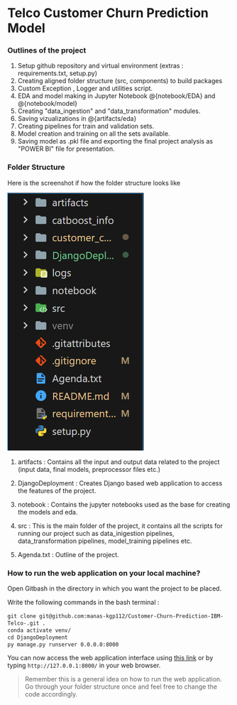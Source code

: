 # Telco Customer Churn Prediction Model


### Outlines of the project
1) Setup github repository and virtual environment (extras : requirements.txt, setup.py)
2) Creating aligned folder structure (src, components) to build packages
3) Custom Exception , Logger and utilities script.
4) EDA and model making in Jupyter Notebook @{notebook/EDA} and @{notebook/model}
5) Creating "data_ingestion" and "data_transformation" modules.
6) Saving vizualizations in @{artifacts/eda}
7) Creating pipelines for train and validation sets.
8) Model creation and training on all the sets available.
9) Saving model as .pkl file and exporting the final project analysis as "POWER BI" file for presentation.


### Folder Structure
Here is the screenshot if how the folder structure looks like

![Folder Structure Image](custom_img\directory.png)

1) artifacts : Contains all the input and output data related to the project (input data, final models, preprocessor files etc.)

2) DjangoDeployment : Creates Django based web application to access the features of the project.

3) notebook : Contains the jupyter notebooks used as the base for creating the models and eda.

4) src : This is the main folder of the project, it contains all the scripts for running our project such as data_inigestion pipelines, data_transformation pipelines, model_training pipelines etc.

5) Agenda.txt : Outline of the project.


### How to run the web application on your local machine?

Open Gitbash in the directory in which you want the project to be placed.

Write the following commands in the bash terminal : 

```
git clone git@github.com:manas-kgp112/Customer-Churn-Prediction-IBM-Telco-.git .
conda activate venv/
cd DjangoDeployment
py manage.py runserver 0.0.0.0:8000
```

You can now access the web application interface using [this link](http://127.0.0.1:8000/) or by typing `http://127.0.0.1:8000/` in your web browser.


> Remember this is a general idea on how to run the web application. Go through your folder structure once and feel free to change the code accordingly.